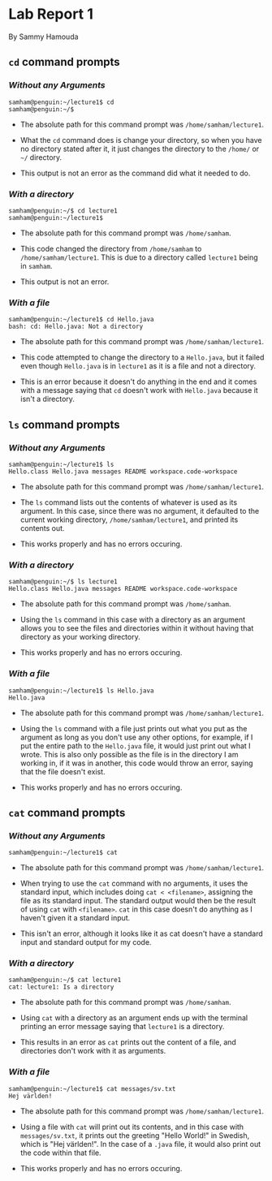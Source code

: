 # Lab Report 1

By Sammy Hamouda

## `cd` command prompts


### *Without any Arguments*

```
samham@penguin:~/lecture1$ cd
samham@penguin:~/$
```

- The absolute path for this command prompt was `/home/samham/lecture1`.

- What the `cd` command does is change your directory, so when you have no directory stated after it, it just changes the directory to the `/home/` or `~/` directory.

- This output is not an error as the command did what it needed to do.



### *With a directory*

```
samham@penguin:~/$ cd lecture1
samham@penguin:~/lecture1$
```

- The absolute path for this command prompt was `/home/samham`.

- This code changed the directory from `/home/samham` to `/home/samham/lecture1`. This is due to a directory called `lecture1` being in `samham`.

- This output is not an error.



### *With a file*

```
samham@penguin:~/lecture1$ cd Hello.java
bash: cd: Hello.java: Not a directory
```

- The absolute path for this command prompt was `/home/samham/lecture1`.

- This code attempted to change the directory to a `Hello.java`, but it failed even though `Hello.java` is in `lecture1` as it is a file and not a directory.

- This is an error because it doesn't do anything in the end and it comes with a message saying that `cd` doesn't work with `Hello.java` because it isn't a directory.



## `ls` command prompts


### *Without any Arguments*

```
samham@penguin:~/lecture1$ ls
Hello.class Hello.java messages README workspace.code-workspace
```

- The absolute path for this command prompt was `/home/samham/lecture1`.

- The `ls` command lists out the contents of whatever is used as its argument. In this case, since there was no argument, it defaulted to the current working directory, `/home/samham/lecture1`, and printed its contents out.

- This works properly and has no errors occuring.



### *With a directory*

```
samham@penguin:~/$ ls lecture1
Hello.class Hello.java messages README workspace.code-workspace
```

- The absolute path for this command prompt was `/home/samham`.

- Using the `ls` command in this case with a directory as an argument allows you to see the files and directories within it without having that directory as your working directory.

- This works properly and has no errors occuring.



### *With a file*

```
samham@penguin:~/lecture1$ ls Hello.java
Hello.java
```

- The absolute path for this command prompt was `/home/samham/lecture1`.

- Using the `ls` command with a file just prints out what you put as the argument as long as you don't use any other options, for example, if I put the entire path to the `Hello.java` file, it would just print out what I wrote. This is also only possible as the file is in the directory I am working in, if it was in another, this code would throw an error, saying that the file doesn't exist.

- This works properly and has no errors occuring.



## `cat` command prompts


### *Without any Arguments*

```
samham@penguin:~/lecture1$ cat

```

- The absolute path for this command prompt was `/home/samham/lecture1`.

- When trying to use the `cat` command with no arguments, it uses the standard input, which includes doing `cat < <filename>`, assigning the file as its standard input. The standard output would then be the result of using `cat` with `<filename>`. `cat` in this case doesn't do anything as I haven't given it a standard input.

- This isn't an error, although it looks like it as cat doesn't have a standard input and standard output for my code.



### *With a directory*

```
samham@penguin:~/$ cat lecture1
cat: lecture1: Is a directory
```

- The absolute path for this command prompt was `/home/samham`.

- Using `cat` with a directory as an argument ends up with the terminal printing an error message saying that `lecture1` is a directory.

- This results in an error as `cat` prints out the content of a file, and directories don't work with it as arguments.



### *With a file*

```
samham@penguin:~/lecture1$ cat messages/sv.txt
Hej världen! 
```

- The absolute path for this command prompt was `/home/samham/lecture1`.

- Using a file with `cat` will print out its contents, and in this case with `messages/sv.txt`, it prints out the greeting "Hello World!" in Swedish, which is "Hej världen!". In the case of a `.java` file, it would also print out the code within that file.

- This works properly and has no errors occuring.
